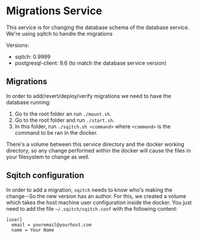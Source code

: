 # Migrations Service
This service is for changing the database schema of the database service. We're using sqitch to handle the migrations

Versions:
  - sqitch: 0.9999
  - postgresql-client: 9.6 (to match the database service version)

## Migrations
In order to add/revert/deploy/verify migrations we need to have the database running:
  1. Go to the root folder an run `./mount.sh`.
  2. Go to the root folder  and run `./start.sh`.
  3. In this folder, run `./sqitch.sh <command>` where `<command>` is the command to be ran in the docker.

There's a volume between this service directory and the docker working directory, so any change performed within the docker will cause the files in your filesystem to change as well.

## Sqitch configuration
In order to add a migration, `sqitch` needs to know who's making the change--So the new version has an author. For this, we created a volume which takes the host machine user configuration inside the docker. You just need to add the file `~/.sqitch/sqitch.conf` with the following content:

```
[user]
  email = youremail@yourhost.com
  name = Your Name
```
